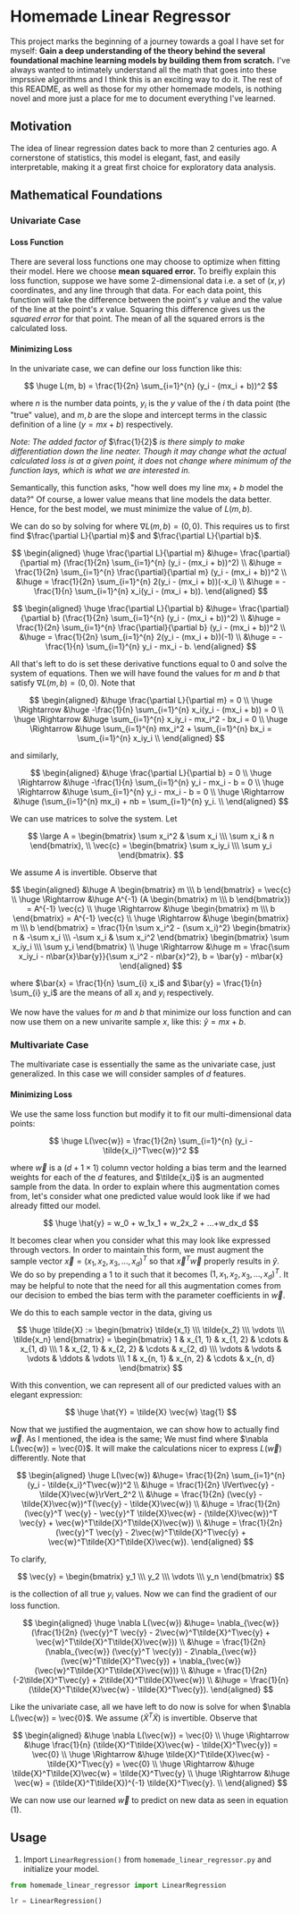 # Homemade Linear Regressor

This project marks the beginning of a journey towards a goal I have set for myself: **Gain a deep understanding of the theory behind the several foundational machine learning models by building them from scratch.** I've always wanted to intimately understand all the math that goes into these imprssive algorithms and I think this is an exciting way to do it. The rest of this README, as well as those for my other  homemade models, is nothing novel and more just a place for me to document everything I've learned.

## Motivation

The idea of linear regression dates back to more than 2 centuries ago. A cornerstone of statistics, this model is elegant, fast, and easily interpretable, making it a great first choice for exploratory data analysis.

## Mathematical Foundations

### Univariate Case

#### Loss Function

There are several loss functions one may choose to optimize when fitting their model. Here we choose **mean squared error.** To breifly explain this loss function, suppose we have some 2-dimensional data i.e. a set of $(x, y)$ coordinates, and any line through that data. For each data point, this function will take the difference between the point's $y$ value and the value of the line at the point's $x$ value. Squaring this difference gives us the *squared error* for that point. The mean of all the squared errors is the calculated loss. 

#### Minimizing Loss

In the univariate case, we can define our loss function like this:

$$ 
\huge L(m, b) = \frac{1}{2n} \sum_{i=1}^{n} (y_i - (mx_i + b))^2
$$

where $n$ is the number data points, $y_i$ is the $y$ value of the $i$ th data point (the "true" value), and $m, b$ are the slope and intercept terms in the classic definition of a line ($y = mx + b$) respectively. 

*Note: The added factor of* $\frac{1}{2}$ *is there simply to make differentiation down the line neater. Though it may change what the actual calculated loss is at a given point, it does* not *change where minimum of the function lays, which is what we are interested in.*

Semantically, this function asks, "how well does my line $mx_i + b$ model the data?" Of course, a lower value means that line models the data better. Hence, for the best model, we must minimize the value of $L(m, b)$.

We can do so by solving for where $\nabla L(m, b) = (0, 0)$. This requires us to first find $\frac{\partial L}{\partial m}$ and $\frac{\partial L}{\partial b}$.

$$
\begin{aligned}
\huge \frac{\partial L}{\partial m} &\huge= \frac{\partial}{\partial m} (\frac{1}{2n} \sum_{i=1}^{n} (y_i - (mx_i + b))^2) \\
&\huge = \frac{1}{2n} \sum_{i=1}^{n} \frac{\partial}{\partial m} (y_i - (mx_i + b))^2 \\
&\huge = \frac{1}{2n} \sum_{i=1}^{n} 2(y_i - (mx_i + b))(-x_i) \\
&\huge = -\frac{1}{n} \sum_{i=1}^{n} x_i(y_i - (mx_i + b)).
\end{aligned}
$$

$$
\begin{aligned}
\huge \frac{\partial L}{\partial b} &\huge= \frac{\partial}{\partial b} (\frac{1}{2n} \sum_{i=1}^{n} (y_i - (mx_i + b))^2) \\
&\huge = \frac{1}{2n} \sum_{i=1}^{n} \frac{\partial}{\partial b} (y_i - (mx_i + b))^2 \\
&\huge = \frac{1}{2n} \sum_{i=1}^{n} 2(y_i - (mx_i + b))(-1) \\
&\huge = -\frac{1}{n} \sum_{i=1}^{n} y_i - mx_i - b.
\end{aligned}
$$

All that's left to do is set these derivative functions equal to 0 and solve the system of equations. Then we will have found the values for $m$ and $b$ that satisfy $\nabla L(m, b) = (0, 0)$. Note that

$$
\begin{aligned}
&\huge \frac{\partial L}{\partial m} = 0 \\
\huge \Rightarrow &\huge -\frac{1}{n} \sum_{i=1}^{n} x_i(y_i - (mx_i + b)) = 0 \\
\huge \Rightarrow &\huge \sum_{i=1}^{n} x_iy_i - mx_i^2 - bx_i = 0 \\
\huge \Rightarrow &\huge \sum_{i=1}^{n} mx_i^2 + \sum_{i=1}^{n} bx_i = \sum_{i=1}^{n} x_iy_i \\
\end{aligned}
$$

and similarly,

$$
\begin{aligned}
&\huge \frac{\partial L}{\partial b} = 0 \\
\huge \Rightarrow &\huge -\frac{1}{n} \sum_{i=1}^{n} y_i - mx_i - b = 0 \\
\huge \Rightarrow &\huge \sum_{i=1}^{n} y_i - mx_i - b = 0 \\
\huge \Rightarrow &\huge (\sum_{i=1}^{n} mx_i) + nb = \sum_{i=1}^{n} y_i. \\
\end{aligned}
$$

We can use matrices to solve the system. Let

$$
\large A = \begin{bmatrix} \sum x_i^2 & \sum x_i \\\ \sum x_i & n \end{bmatrix}, \\
\vec{c} = \begin{bmatrix} \sum x_iy_i \\\ \sum y_i \end{bmatrix}.
$$

We assume $A$ is invertible. Observe that

$$
\begin{aligned}
&\huge A \begin{bmatrix} m \\\ b \end{bmatrix} = \vec{c} \\
\huge \Rightarrow &\huge A^{-1} (A \begin{bmatrix} m \\\ b \end{bmatrix}) = A^{-1} \vec{c} \\
\huge \Rightarrow &\huge \begin{bmatrix} m \\\ b \end{bmatrix} = A^{-1} \vec{c} \\
\huge \Rightarrow &\huge \begin{bmatrix} m \\\ b \end{bmatrix} = \frac{1}{n \sum x_i^2 - (\sum x_i)^2} \begin{bmatrix} n & -\sum x_i \\\ -\sum x_i & \sum x_i^2 \end{bmatrix} \begin{bmatrix} \sum x_iy_i \\\ \sum y_i \end{bmatrix} \\
\huge \Rightarrow &\huge m = \frac{\sum x_iy_i - n\bar{x}\bar{y}}{\sum x_i^2 - n\bar{x}^2}, b = \bar{y} - m\bar{x}
\end{aligned}
$$

where $\bar{x} = \frac{1}{n} \sum_{i} x_i$ and $\bar{y} = \frac{1}{n} \sum_{i} y_i$ are the means of all ${x_i}$ and ${y_i}$ respectively.

We now have the values for $m$ and $b$ that minimize our loss function and can now use them on a new univarite sample $x$, like this: $\hat{y} = mx + b$.

### Multivariate Case

The multivariate case is essentially the same as the univariate case, just generalized. In this case we will consider samples of $d$ features.

#### Minimizing Loss

We use the same loss function but modify it to fit our multi-dimensional data points:

$$
\huge L(\vec{w}) = \frac{1}{2n} \sum_{i=1}^{n} (y_i - \tilde{x_i}^T\vec{w})^2
$$

where $\vec{w}$ is a $(d+1 \times 1)$ column vector holding a bias term and the learned weights for each of the $d$ features, and $\tilde{x_i}$ is an augmented sample from the data. In order to explain where this augmentation comes from, let's consider what one predicted value would look like if we had already fitted our model.

$$
\huge \hat{y} = w_0 + w_1x_1 + w_2x_2 + ...+w_dx_d
$$

It becomes clear when you consider what this may look like expressed through vectors. In order to maintain this form, we must augment the sample vector $\vec{x} = (x_1, x_2, x_3, ... ,x_d)^T$ so that $\vec{x}^T \vec{w}$ properly results in $\hat{y}$. We do so by prepending a 1 to it such that it becomes $(1, x_1, x_2, x_3, ... ,x_d)^T$. It may be helpful to note that the need for all this augmentation comes from our decision to embed the bias term with the parameter coefficients in $\vec{w}$.

We do this to each sample vector in the data, giving us

$$
\huge \tilde{X} := \begin{bmatrix} \tilde{x_1} \\\ \tilde{x_2} \\\ \vdots \\\ \tilde{x_n} \end{bmatrix} = \begin{bmatrix} 1 & x_{1, 1} & x_{1, 2} & \cdots & x_{1, d} \\\ 1 & x_{2, 1} & x_{2, 2} & \cdots & x_{2, d} \\\ \vdots & \vdots & \vdots & \ddots & \vdots  \\\ 1 & x_{n, 1} & x_{n, 2} & \cdots & x_{n, d} \end{bmatrix}
$$

With this convention, we can represent all of our predicted values with an elegant expression:

$$
\huge \hat{Y} = \tilde{X} \vec{w} \tag{1}
$$

Now that we justified the augmentaion, we can show how to actually find $\vec{w}$. As I mentioned, the idea is the same; We must find where $\nabla L(\vec{w}) = \vec{0}$. It will make the calculations nicer to express $L(\vec{w})$ differently. Note that 

$$
\begin{aligned}
\huge L(\vec{w}) &\huge= \frac{1}{2n} \sum_{i=1}^{n} (y_i - \tilde{x_i}^T\vec{w})^2 \\
&\huge = \frac{1}{2n} \lVert\vec{y} - \tilde{X}\vec{w}\rVert_2^2 \\
&\huge = \frac{1}{2n} (\vec{y} - \tilde{X}\vec{w})^T(\vec{y} - \tilde{X}\vec{w}) \\
&\huge = \frac{1}{2n} (\vec{y}^T \vec{y} - \vec{y}^T \tilde{X}\vec{w} - (\tilde{X}\vec{w})^T \vec{y} + \vec{w}^T\tilde{X}^T\tilde{X}\vec{w}) \\
&\huge = \frac{1}{2n} (\vec{y}^T \vec{y} - 2\vec{w}^T\tilde{X}^T\vec{y} + \vec{w}^T\tilde{X}^T\tilde{X}\vec{w}).
\end{aligned}
$$

To clarify, 

$$
\vec{y} = \begin{bmatrix} y_1 \\\ y_2 \\\ \vdots \\\ y_n \end{bmatrix}
$$ 

is the collection of all true $y_i$ values. Now we can find the gradient of our loss function. 

$$
\begin{aligned}
\huge \nabla L(\vec{w}) &\huge= \nabla_{\vec{w}} (\frac{1}{2n} (\vec{y}^T \vec{y} - 2\vec{w}^T\tilde{X}^T\vec{y} + \vec{w}^T\tilde{X}^T\tilde{X}\vec{w})) \\
&\huge = \frac{1}{2n} (\nabla_{\vec{w}} (\vec{y}^T \vec{y}) - 2\nabla_{\vec{w}} (\vec{w}^T\tilde{X}^T\vec{y}) + \nabla_{\vec{w}} (\vec{w}^T\tilde{X}^T\tilde{X}\vec{w})) \\
&\huge = \frac{1}{2n} (-2\tilde{X}^T\vec{y} + 2\tilde{X}^T\tilde{X}\vec{w}) \\
&\huge = \frac{1}{n} (\tilde{X}^T\tilde{X}\vec{w} - \tilde{X}^T\vec{y}).
\end{aligned}
$$

Like the univariate case, all we have left to do now is solve for when $\nabla L(\vec{w}) = \vec{0}$. We assume $(\tilde{X}^T\tilde{X})$ is invertible. Observe that 

$$
\begin{aligned}
&\huge \nabla L(\vec{w}) = \vec{0} \\
\huge \Rightarrow &\huge \frac{1}{n} (\tilde{X}^T\tilde{X}\vec{w} - \tilde{X}^T\vec{y}) = \vec{0} \\
\huge \Rightarrow &\huge \tilde{X}^T\tilde{X}\vec{w} - \tilde{X}^T\vec{y} = \vec{0} \\
\huge \Rightarrow &\huge \tilde{X}^T\tilde{X}\vec{w} = \tilde{X}^T\vec{y} \\
\huge \Rightarrow &\huge \vec{w} = (\tilde{X}^T\tilde{X})^{-1} \tilde{X}^T\vec{y}. \\
\end{aligned}
$$

We can now use our learned $\vec{w}$ to predict on new data as seen in equation (1).

## Usage

1. Import ```LinearRegression()``` from ```homemade_linear_regressor.py``` and initialize your model.

```python
from homemade_linear_regressor import LinearRegression

lr = LinearRegression()
```